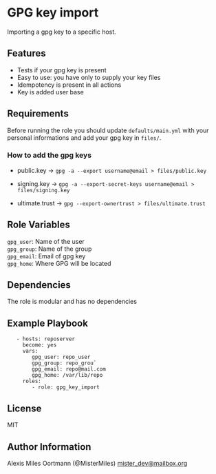 GPG key import
=========

Importing a gpg key to a specific host.

## Features

- Tests if your gpg key is present
- Easy to use: you have only to supply your key files
- Idempotency is present in all actions
- Key is added user base

Requirements
------------
Before running the role you should update `defaults/main.yml` with your personal informations and add your gpg key in `files/`.

### How to add the gpg keys
- public.key -> `gpg -a --export username@email > files/public.key`

- signing.key -> `gpg -a --export-secret-keys username@email > files/signing.key`

- ultimate.trust -> `gpg --export-ownertrust > files/ultimate.trust`

Role Variables
--------------
`gpg_user`: Name of the user <br />
`gpg_group`: Name of the group <br />
`gpg_email`: Email of gpg key <br />
`gpg_home`: Where GPG will be located

Dependencies
------------

The role is modular and has no dependencies

Example Playbook
----------------
```
   - hosts: reposerver
     become: yes
     vars:
        gpg_user: repo_user
        gpg_group: repo_grou`
        gpg_email: repo@mail.com
        gpg_home: /var/lib/repo
     roles:
        - role: gpg_key_import
```

License
-------
MIT

Author Information
------------------
Alexis Miles Oortmann (@MisterMiles) <mister_dev@mailbox.org>
